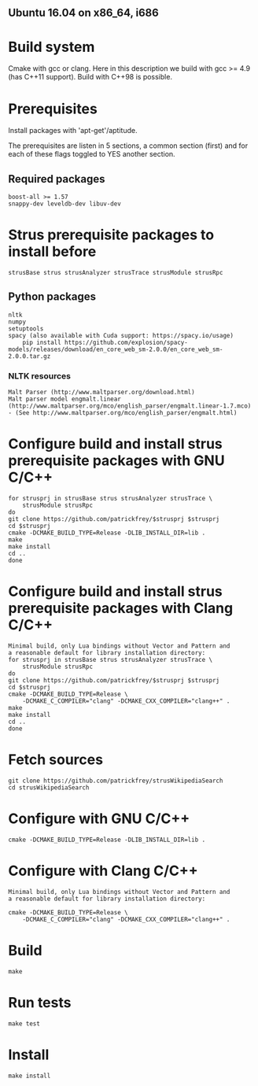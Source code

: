 Ubuntu 16.04 on x86_64, i686
----------------------------

# Build system
Cmake with gcc or clang. Here in this description we build with 
gcc >= 4.9 (has C++11 support). Build with C++98 is possible.

# Prerequisites
Install packages with 'apt-get'/aptitude.

The prerequisites are listen in 5 sections, a common section (first) and for
each of these flags toggled to YES another section.

## Required packages
	boost-all >= 1.57
	snappy-dev leveldb-dev libuv-dev

# Strus prerequisite packages to install before
	strusBase strus strusAnalyzer strusTrace strusModule strusRpc  
## Python packages
	nltk
	numpy
	setuptools
	spacy (also available with Cuda support: https://spacy.io/usage)
		pip install https://github.com/explosion/spacy-models/releases/download/en_core_web_sm-2.0.0/en_core_web_sm-2.0.0.tar.gz

### NLTK resources
	Malt Parser (http://www.maltparser.org/download.html)
	Malt parser model engmalt.linear (http://www.maltparser.org/mco/english_parser/engmalt.linear-1.7.mco)
	- (See http://www.maltparser.org/mco/english_parser/engmalt.html)

# Configure build and install strus prerequisite packages with GNU C/C++
	for strusprj in strusBase strus strusAnalyzer strusTrace \
		strusModule strusRpc
	do
	git clone https://github.com/patrickfrey/$strusprj $strusprj
	cd $strusprj
	cmake -DCMAKE_BUILD_TYPE=Release -DLIB_INSTALL_DIR=lib .
	make
	make install
	cd ..
	done

# Configure build and install strus prerequisite packages with Clang C/C++
	Minimal build, only Lua bindings without Vector and Pattern and
	a reasonable default for library installation directory:
	for strusprj in strusBase strus strusAnalyzer strusTrace \
		strusModule strusRpc
	do
	git clone https://github.com/patrickfrey/$strusprj $strusprj
	cd $strusprj
	cmake -DCMAKE_BUILD_TYPE=Release \
		-DCMAKE_C_COMPILER="clang" -DCMAKE_CXX_COMPILER="clang++" .
	make
	make install
	cd ..
	done

# Fetch sources
	git clone https://github.com/patrickfrey/strusWikipediaSearch
	cd strusWikipediaSearch

# Configure with GNU C/C++
	cmake -DCMAKE_BUILD_TYPE=Release -DLIB_INSTALL_DIR=lib .

# Configure with Clang C/C++
	Minimal build, only Lua bindings without Vector and Pattern and
	a reasonable default for library installation directory:

	cmake -DCMAKE_BUILD_TYPE=Release \
		-DCMAKE_C_COMPILER="clang" -DCMAKE_CXX_COMPILER="clang++" .

# Build
	make

# Run tests
	make test

# Install
	make install

